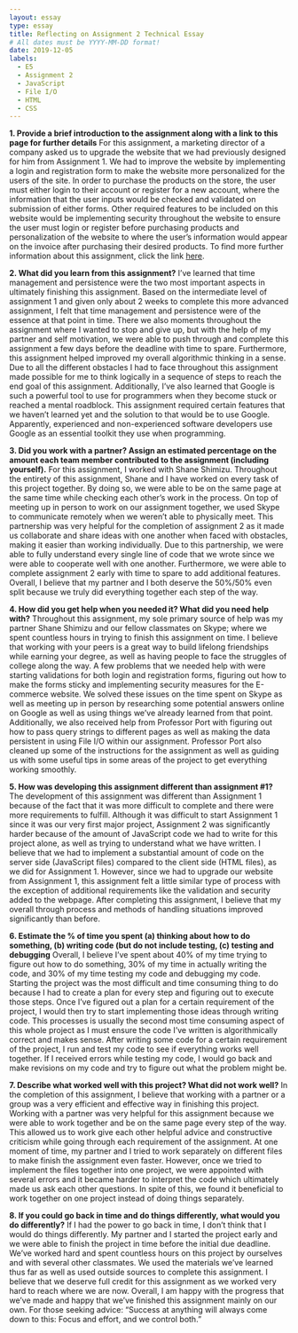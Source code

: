 ```yaml
---
layout: essay
type: essay
title: Reflecting on Assignment 2 Technical Essay
# All dates must be YYYY-MM-DD format!
date: 2019-12-05
labels:
  - E5
  - Assignment 2
  - JavaScript
  - File I/O
  - HTML
  - CSS
---
```


**1. Provide a brief introduction to the assignment along with a link to this page for further details**
For this assignment, a marketing director of a company asked us to upgrade the website that we had previously designed for him from Assignment 1. We had to improve the website by implementing a login and registration form to make the website more personalized for the users of the site. In order to purchase the products on the store, the user must either login to their account or register for a new account, where the information that the user inputs would be checked and validated on submission of either forms. Other required features to be included on this website would be implementing security throughout the website to ensure the user must login or register before purchasing products and personalization of the website to where the user’s information would appear on the invoice after purchasing their desired products. To find more further information about this assignment, click the link [here](https://dport96.github.io/ITM352/morea/150.Assignment2/experience-Assignment2_retrospective.html).

**2. What did you learn from this assignment?**
I’ve learned that time management and persistence were the two most important aspects in ultimately finishing this assignment. Based on the intermediate level of assignment 1 and given only about 2 weeks to complete this more advanced assignment, I felt that time management and persistence were of the essence at that point in time. There we also moments throughout the assignment where I wanted to stop and give up, but with the help of my partner and self motivation, we were able to push through and complete this assignment a few days before the deadline with time to spare. Furthermore, this assignment helped improved my overall algorithmic thinking in a sense. Due to all the different obstacles I had to face throughout this assignment made possible for me to think logically in a sequence of steps to reach the end goal of this assignment. Additionally, I’ve also learned that Google is such a powerful tool to use for programmers when they become stuck or reached a mental roadblock. This assignment required certain features that we haven’t learned yet and the solution to that would be to use Google. Apparently, experienced and non-experienced software developers use Google as an essential toolkit they use when programming.

**3. Did you work with a partner? Assign an estimated percentage on the amount each team member contributed to the assignment (including yourself).**
For this assignment, I worked with Shane Shimizu. Throughout the entirety of this assignment, Shane and I have worked on every task of this project together. By doing so, we were able to be on the same page at the same time while checking each other’s work in the process. On top of meeting up in person to work on our assignment together, we used Skype to communicate remotely when we weren’t able to physically meet. This partnership was very helpful for the completion of assignment 2 as it made us collaborate and share ideas with one another when faced with obstacles, making it easier than working individually. Due to this partnership, we were able to fully understand every single line of code that we wrote since we were able to cooperate well with one another. Furthermore, we were able to complete assignment 2 early with time to spare to add additional features. Overall, I believe that my partner and I both deserve the 50%/50% even split because we truly did everything together each step of the way.

**4. How did you get help when you needed it? What did you need help with?**
Throughout this assignment, my sole primary source of help was my partner Shane Shimizu and our fellow classmates on Skype; where we spent countless hours in trying to finish this assignment on time. I believe that working with your peers is a great way to build lifelong friendships while earning your degree, as well as having people to face the struggles of college along the way. A few problems that we needed help with were starting validations for both login and registration forms, figuring out how to make the forms sticky and implementing security measures for the E-commerce website. We solved these issues on the time spent on Skype as well as meeting up in person by researching some potential answers online on Google as well as using things we’ve already learned from that point. Additionally, we also received help from Professor Port with figuring out how to pass query strings to different pages as well as making the data persistent in using File I/O within our assignment. Professor Port also cleaned up some of the instructions for the assignment as well as guiding us with some useful tips in some areas of the project to get everything working smoothly. 

**5. How was developing this assignment different than assignment #1?**
The development of this assignment was different than Assignment 1 because of the fact that it was more difficult to complete and there were more requirements to fulfill. Although it was difficult to start Assignment 1 since it was our very first major project, Assignment 2 was significantly harder because of the amount of JavaScript code we had to write for this project alone, as well as trying to understand what we have written. I believe that we had to implement a substantial amount of code on the server side (JavaScript files) compared to the client side (HTML files), as we did for Assignment 1. However, since we had to upgrade our website from Assignment 1, this assignment felt a little similar type of process with the exception of additional requirements like the validation and security added to the webpage. After completing this assignment, I believe that my overall through process and methods of handling situations improved significantly than before.

**6. Estimate the % of time you spent (a) thinking about how to do something, (b) writing code (but do not include testing, (c) testing and debugging**
Overall, I believe I’ve spent about 40% of my time trying to figure out how to do something, 30% of my time in actually writing the code, and 30% of my time testing my code and debugging my code. Starting the project was the most difficult and time consuming thing to do because I had to create a plan for every step and figuring out to execute those steps. Once I’ve figured out a plan for a certain requirement of the project, I would then try to start implementing those ideas through writing code. This processes is usually the second most time consuming aspect of this whole project as I must ensure the code I’ve written is algorithmically correct and makes sense. After writing some code for a certain requirement of the project, I run and test my code to see if everything works well together. If I received errors while testing my code, I would go back and make revisions on my code and try to figure out what the problem might be.

**7. Describe what worked well with this project? What did not work well?**
In the completion of this assignment, I believe that working with a partner or a group was a very efficient and effective way in finishing this project. Working with a partner was very helpful for this assignment because we were able to work together and be on the same page every step of the way. This allowed us to work give each other helpful advice and constructive criticism while going through each requirement of the assignment. At one moment of time, my partner and I tried to work separately on different files to make finish the assignment even faster. However, once we tried to implement the files together into one project, we were appointed with several errors and it became harder to interpret the code which ultimately made us ask each other questions. In spite of this, we found it beneficial to work together on one project instead of doing things separately. 

**8. If you could go back in time and do things differently, what would you do differently?**
If I had the power to go back in time, I don’t think that I would do things differently. My partner and I started the project early and we were able to finish the project in time before the initial due deadline. We’ve worked hard and spent countless hours on this project by ourselves and with several other classmates. We used the materials we’ve learned thus far as well as used outside sources to complete this assignment. I believe that we deserve full credit for this assignment as we worked very hard to reach where we are now. Overall, I am happy with the progress that we’ve made and happy that we’ve finished this assignment mainly on our own. For those seeking advice: “Success at anything will always come down to this: Focus and effort, and we control both.”
